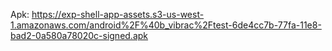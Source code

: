 Apk: https://exp-shell-app-assets.s3-us-west-1.amazonaws.com/android%2F%40b_vibrac%2Ftest-6de4cc7b-77fa-11e8-bad2-0a580a78020c-signed.apk

